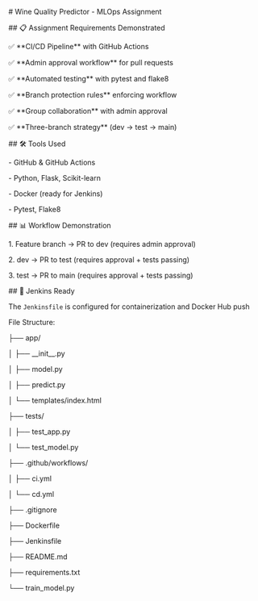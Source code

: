 \# Wine Quality Predictor - MLOps Assignment



\## 📋 Assignment Requirements Demonstrated



✅ \*\*CI/CD Pipeline\*\* with GitHub Actions  

✅ \*\*Admin approval workflow\*\* for pull requests  

✅ \*\*Automated testing\*\* with pytest and flake8  

✅ \*\*Branch protection rules\*\* enforcing workflow  

✅ \*\*Group collaboration\*\* with admin approval  

✅ \*\*Three-branch strategy\*\* (dev → test → main)  



\## 🛠️ Tools Used

\- GitHub \& GitHub Actions

\- Python, Flask, Scikit-learn

\- Docker (ready for Jenkins)

\- Pytest, Flake8



\## 📊 Workflow Demonstration

1\. Feature branch → PR to dev (requires admin approval)

2\. dev → PR to test (requires approval + tests passing)  

3\. test → PR to main (requires approval + tests passing)



\## 🚀 Jenkins Ready

The `Jenkinsfile` is configured for containerization and Docker Hub push



File Structure: 



├── app/

│   ├── \_\_init\_\_.py

│   ├── model.py

│   ├── predict.py

│   └── templates/index.html

├── tests/

│   ├── test\_app.py

│   └── test\_model.py

├── .github/workflows/

│   ├── ci.yml

│   └── cd.yml

├── .gitignore

├── Dockerfile

├── Jenkinsfile

├── README.md

├── requirements.txt

└── train\_model.py



